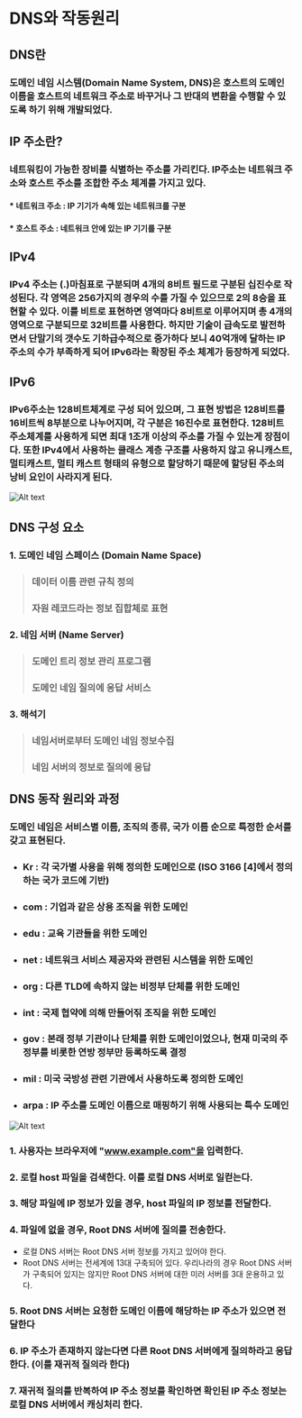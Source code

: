 # DNS와 작동원리
## DNS란
### 도메인 네임 시스템(Domain Name System, DNS)은 호스트의 도메인 이름을 호스트의 네트워크 주소로 바꾸거나 그 반대의 변환을 수행할 수 있도록 하기 위해 개발되었다.
## IP 주소란?
### 네트워킹이 가능한 장비를 식별하는 주소를 가리킨다. IP주소는 네트워크 주소와 호스트 주소를 조합한 주소 체계를 가지고 있다.
#### * 네트워크 주소 : IP 기기가 속해 있는 네트워크를 구분 
#### * 호스트 주소 : 네트워크 안에 있는 IP 기기를 구분

## IPv4
### IPv4 주소는 (.)마침표로 구분되며 4개의 8비트 필드로 구분된 십진수로 작성된다. 각 영역은 256가지의 경우의 수를 가질 수 있으므로 2의 8승을 표현할 수 있다. 이를 비트로 표현하면 영역마다 8비트로 이루어지며 총 4개의 영역으로 구분되므로 32비트를 사용한다. 하지만 기술이 급속도로 발전하면서 단말기의 갯수도 기하급수적으로 증가하다 보니 40억개에 달하는 IP주소의 수가 부족하게 되어 IPv6라는 확장된 주소 체계가 등장하게 되었다. 

## IPv6
### IPv6주소는 128비트체계로 구성 되어 있으며, 그 표현 방법은 128비트를 16비트씩 8부분으로 나누어지며, 각 구분은 16진수로 표현한다. 128비트 주소체계를 사용하게 되면 최대 1조개 이상의 주소를 가질 수 있는게 장점이다. 또한 IPv4에서 사용하는 클래스 계층 구조를 사용하지 않고 유니캐스트, 멀티캐스트, 멀티 캐스트 형태의 유형으로 할당하기 때문에 할당된 주소의 낭비 요인이 사라지게 된다.

 ![Alt text](https://img1.daumcdn.net/thumb/R1280x0/?scode=mtistory2&fname=https%3A%2F%2Fblog.kakaocdn.net%2Fdn%2FbFwQSK%2FbtrndHjPNVM%2FooO6OZWBqPNgSsRWG0PkT0%2Fimg.jpg)

 ## DNS 구성 요소
 ### 1. 도메인 네임 스페이스 (Domain Name Space)
 > ###  데이터 이름 관련 규칙 정의 
 > ###  자원 레코드라는 정보 집합체로 표현
 ### 2. 네임 서버 (Name Server)
 > ### 도메인 트리 정보 관리 프로그램 
 > ### 도메인 네임 질의에 응답 서비스
 ### 3. 해석기
 > ### 네임서버로부터 도메인 네임 정보수집 
 > ### 네임 서버의 정보로 질의에 응답

 ## DNS 동작 원리와 과정
 ### 도메인 네임은 서비스별 이름, 조직의 종류, 국가 이름 순으로 특정한 순서를 갖고 표현된다.
 * ### Kr : 각 국가별 사용을 위해 정의한 도메인으로 (ISO 3166 [4]에서 정의하는 국가 코드에 기반)
 * ### com : 기업과 같은 상용 조직을 위한 도메인
 * ### edu : 교육 기관들을 위한 도메인
 * ### net : 네트워크 서비스 제공자와 관련된 시스템을 위한 도메인
 * ### org : 다른 TLD에 속하지 않는 비정부 단체를 위한 도메인
 * ### int : 국제 협약에 의해 만들어짂 조직을 위한 도메인
 * ### gov : 본래 정부 기관이나 단체를 위한 도메인이었으나, 현재 미국의 주 정부를 비롯한 연방 정부만 등록하도록 결정
 * ### mil : 미국 국방성 관련 기관에서 사용하도록 정의한 도메인
 * ### arpa : IP 주소를 도메인 이름으로 매핑하기 위해 사용되는 특수 도메인

 ![Alt text](https://img1.daumcdn.net/thumb/R1280x0/?scode=mtistory2&fname=https%3A%2F%2Fblog.kakaocdn.net%2Fdn%2FcXT3gz%2FbtrnbIDMwgR%2FORrJDVES2Jd7kevBbC1tD1%2Fimg.png)

 ### 1. 사용자는 브라우저에 "www.example.com"을 입력한다. 
 ### 2. 로컬 host 파일을 검색한다. 이를 로컬 DNS 서버로 일컫는다. 
 ### 3. 해당 파일에 IP 정보가 있을 경우, host 파일의 IP 정보를 전달한다. 
 ### 4. 파일에 없을 경우, Root DNS 서버에 질의를 전송한다. 
- 로컬 DNS 서버는 Root DNS 서버 정보를 가지고 있어야 한다.
- Root DNS 서버는 전세계에 13대 구축되어 있다. 우리나라의 경우 Root DNS 서버가 구축되어 있지는 않지만 Root DNS 서버에 대한 미러 서버를 3대 운용하고 있다. 
 ### 5. Root DNS 서버는 요청한 도메인 이름에 해당하는 IP 주소가 있으면 전달한다 
 ### 6. IP 주소가 존재하지 않는다면 다른 Root DNS 서버에게 질의하라고 응답한다. (이를 재귀적 질의라 한다)
 ### 7. 재귀적 질의를 반복하여 IP 주소 정보를 확인하면 확인된 IP 주소 정보는 로컬 DNS 서버에서 캐싱처리 한다.